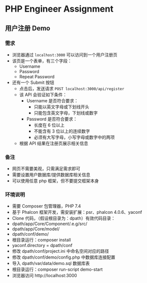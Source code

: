 # PHP Engineer Assignment

## 用户注册 Demo

### 需求

- 浏览器通过 `localhost:3000` 可以访问到一个用户注册页
- 该页是一个表单，有三个字段：
  - Username
  - Password
  - Repeat Password
- 还有一个 Submit 按钮
  - 点击后，发送请求 `POST localhost:3000/api/register`
  - 该 API 会验证如下条件：
    - Username 是否符合要求：
      - 只能以英文字母或下划线开头
      - 只能包含英文字母，下划线或数字
    - Password 是否符合要求：
      - 长度在 6 位以上
      - 不能含有 3 位以上的连续数字
      - 必须有大写字母，小写字母或数字中的两项
  - 根据 API 结果在注册页展示相关信息
  
### 备注
  
- 网页不需要美观，只需满足需求即可
- 需要设置用户数据库/提供数据库相关信息
- 可以使用任意 php 框架，但不要提交框架本身
  
### 环境说明
  
- 需要 Composer 包管理器，PHP 7.4
- 基于 Phalcon 框架开发，需安装扩展：psr、phalcon 4.0.6、yaconf
- Clone 代码，（假设根目录为：dpath）有效代码目录：
-   dpath/app/Core/Component/.e.g/src/
-   dpath/app/Core/model/
-   dpath/conf/demo/
- 根目录运行：composer install
- yaconf.directory = dpath/conf
- 修改 dpath/conf/project.ini 中命名空间对应的路径
- 修改 dpath/conf/demo/config.php 中数据库连接配置
- 导入 dpath/var/data/demo.sql 数据库表
- 根目录运行：composer run-script demo-start
- 浏览器访问 http://localhost:3000